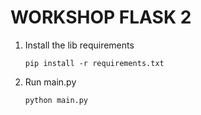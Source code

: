 # WORKSHOP FLASK 2

1. Install the lib requirements

    <code>pip install -r requirements.txt</code>

2. Run main.py

    <code>python main.py</code>




